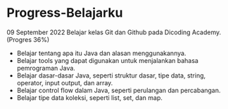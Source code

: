  Progress-Belajarku
==
09 September 2022
Belajar kelas Git dan Github pada Dicoding Academy. (Progres 36%)
- Belajar tentang apa itu Java dan alasan menggunakannya.
- Belajar tools yang dapat digunakan untuk menjalankan bahasa pemrograman Java.
- Belajar dasar-dasar Java, seperti struktur dasar, tipe data, string, operator, input output, dan array.
- Belajar control flow dalam Java, seperti perulangan dan percabangan.
- Belajar tipe data koleksi, seperti list, set, dan map.
